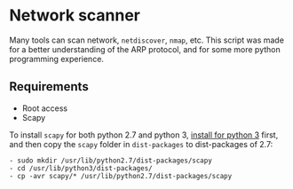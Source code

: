 # Network scanner

Many tools can scan network, `netdiscover`, `nmap`, etc. 
This script was made for a better understanding of the ARP protocol, and for some more python programming experience.

## Requirements

* Root access
* Scapy

To install `scapy` for both python 2.7 and python 3, [install for python 3](https://scapy.readthedocs.io/en/latest/installation.html) first, and then copy the `scapy` folder in `dist-packages` to dist-packages of 2.7:

```commandline
- sudo mkdir /usr/lib/python2.7/dist-packages/scapy
- cd /usr/lib/python3/dist-packages/
- cp -avr scapy/* /usr/lib/python2.7/dist-packages/scapy
```